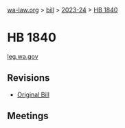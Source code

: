 [wa-law.org](/) > [bill](/bill/) > [2023-24](/bill/2023-24/) > [HB 1840](/bill/2023-24/hb/1840/)

# HB 1840
[leg.wa.gov](https://app.leg.wa.gov/billsummary?BillNumber=1840&Year=2023&Initiative=false)

## Revisions
* [Original Bill](1/)

## Meetings